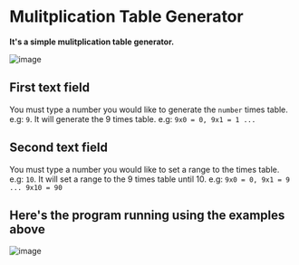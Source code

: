 # Mulitplication Table Generator
**It's a simple mulitplication table generator.**

![image](https://user-images.githubusercontent.com/41703972/59945547-56ffd200-943e-11e9-8dd3-a9d66cb7ce58.png)

## First text field
You must type a number you would like to generate the `number` times table. e.g: `9`. It will generate the 9 times table. e.g: `9x0 = 0, 9x1 = 1 ...`

## Second text field
You must type a number you would like to set a range to the times table. e.g: `10`. It will set a range to the 9 times table until 10. e.g: `9x0 = 0, 9x1 = 9 ... 9x10 = 90`

## Here's the program running using the examples above
![image](https://user-images.githubusercontent.com/41703972/59946186-3769a900-9440-11e9-80bb-175682190d9f.png)
